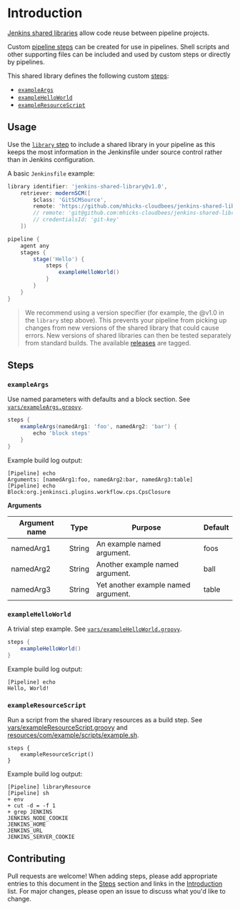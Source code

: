 
# Introduction

[Jenkins shared libraries](https://jenkins.io/doc/book/pipeline/shared-libraries/) allow code reuse between pipeline projects.

Custom [pipeline steps](https://jenkins.io/doc/pipeline/steps/) can be created for use in pipelines.  Shell scripts and other supporting files can be included and used by custom steps or directly by pipelines.  

This shared library defines the following custom [steps](#steps):

* [`exampleArgs`](#exampleArgs)
* [`exampleHelloWorld`](#exampleHelloWorld)
* [`exampleResourceScript`](#exampleResourceScript)

## Usage

Use the [`library` step](https://jenkins.io/doc/book/pipeline/shared-libraries/#dynamic-retrieval) to include a shared library in your pipeline as this keeps the most information in the Jenkinsfile under source control rather than in Jenkins configuration.

A basic `Jenkinsfile` example:

```groovy
library identifier: 'jenkins-shared-library@v1.0', 
    retriever: modernSCM([
        $class: 'GitSCMSource',
        remote: 'https://github.com/mhicks-cloudbees/jenkins-shared-library.git'
        // remote: 'git@github.com:mhicks-cloudbees/jenkins-shared-library.git',
        // credentialsId: 'git-key'
    ])

pipeline {
    agent any
    stages {
        stage('Hello') {
            steps {
                exampleHelloWorld()
            }
        }
    }
}
```

> We recommend using a version specifier (for example, the @v1.0 in the `library` step above). This prevents your pipeline from picking up changes from new versions of the shared library that could cause errors. New versions of shared libraries can then be tested separately from standard builds. The available [releases]() are tagged.


## Steps

### `exampleArgs`
Use named parameters with defaults and a block section. See [`vars/exampleArgs.groovy`](vars/exampleArgs.groovy).

```groovy
steps {
    exampleArgs(namedArg1: 'foo', namedArg2: 'bar') {
        echo 'block steps'
    }
}
```

Example build log output:

```
[Pipeline] echo
Arguments: [namedArg1:foo, namedArg2:bar, namedArg3:table]
[Pipeline] echo
Block:org.jenkinsci.plugins.workflow.cps.CpsClosure
```

**Arguments**

| Argument name  | Type       | Purpose                                    | Default   |
|----------------|------------|--------------------------------------------|-----------|
| namedArg1      | String     | An example named argument.                 | foos      |
| namedArg2      | String     | Another example named argument.            | ball      |
| namedArg3      | String     | Yet another example named argument.        | table     |

### `exampleHelloWorld`
A trivial step example. See [`vars/exampleHelloWorld.groovy`](vars/exampleHelloWorld.groovy).

```groovy
steps {
    exampleHelloWorld()
}
```

Example build log output:

```
[Pipeline] echo
Hello, World!
```

### `exampleResourceScript`
Run a script from the shared library resources as a build step. See [vars/exampleResourceScript.groovy](vars/exampleResourceScript.groovy) and [resources/com/example/scripts/example.sh](resources/com/example/scripts/example.sh).

```
steps {
    exampleResourceScript()
}
```

Example build log output:
```
[Pipeline] libraryResource
[Pipeline] sh
+ env
+ cut -d = -f 1
+ grep JENKINS
JENKINS_NODE_COOKIE
JENKINS_HOME
JENKINS_URL
JENKINS_SERVER_COOKIE
```

## Contributing

Pull requests are welcome! When adding steps, please add appropriate entries to this document in the [Steps](#steps) section and links in the [Introduction](#introduction) list.  For major changes, please open an issue to discuss what you'd like to change.